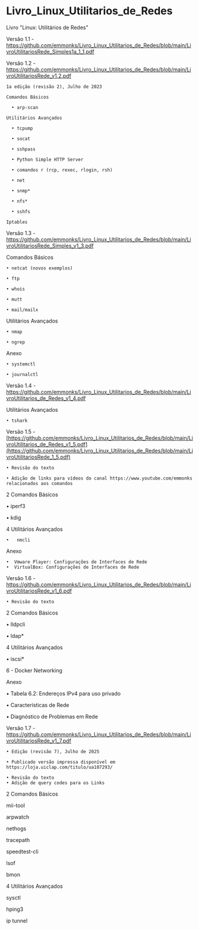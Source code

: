 # Livro_Linux_Utilitarios_de_Redes
Livro "Linux: Utilitários de Redes"

Versão 1.1 - https://github.com/emmonks/Livro_Linux_Utilitarios_de_Redes/blob/main/LivroUtilitariosRede_Simples1a_1_1.pdf

Versão 1.2 - https://github.com/emmonks/Livro_Linux_Utilitarios_de_Redes/blob/main/LivroUtilitariosRede_v1.2.pdf

    1a edição (revisão 2), Julho de 2023
    
    Comandos Básicos
    
      • arp-scan
      
    Utilitários Avançados
    
      • tcpump
      
      • socat
      
      • sshpass
      
      • Python Simple HTTP Server
      
      • comandos r (rcp, rexec, rlogin, rsh)
      
      • net
      
      • snmp*
      
      • nfs*
      
      • sshfs
      
    Iptables

Versão 1.3 - https://github.com/emmonks/Livro_Linux_Utilitarios_de_Redes/blob/main/LivroUtilitariosRede_Simples_v1_3.pdf

Comandos Básicos

    • netcat (novos exemplos)

    • ftp

    • whois

    • mutt

    • mail/mailx


  
Utilitários Avançados

    • nmap

    • ngrep
  

  
Anexo

    • systemctl

    • journalctl

Versão 1.4 - https://github.com/emmonks/Livro_Linux_Utilitarios_de_Redes/blob/main/LivroUtilitarios_de_Redes_v1_4.pdf


Utilitários Avançados

    • tshark

Versão 1.5 - [https://github.com/emmonks/Livro_Linux_Utilitarios_de_Redes/blob/main/LivroUtilitarios_de_Redes_v1_5.pdf](https://github.com/emmonks/Livro_Linux_Utilitarios_de_Redes/blob/main/LivroUtilitariosRede_1_5.pdf)


    • Revisão do texto
    
    • Adição de links para vídeos do canal https://www.youtube.com/emmonks relacionados aos comandos 
    
2 Comandos Básicos

  •   iperf3
  
  •   kdig
  

4 Utilitários Avançados

    •   nmcli
 
 Anexo 

    •  Vmware Player: Configurações de Interfaces de Rede
    •  VirtualBox: Configurações de Interfaces de Rede

Versão 1.6 - https://github.com/emmonks/Livro_Linux_Utilitarios_de_Redes/blob/main/LivroUtilitariosRede_v1_6.pdf

    • Revisão do texto
    
2 Comandos Básicos

• lldpcli

• ldap*

4 Utilitários Avançados

• iscsi*

6 - Docker Networking

Anexo

• Tabela 6.2: Endereços IPv4 para uso privado

• Características de Rede

• Diagnóstico de Problemas em Rede

Versão 1.7 - https://github.com/emmonks/Livro_Linux_Utilitarios_de_Redes/blob/main/LivroUtilitariosRede_v1_7.pdf

    • Edição (revisão 7), Julho de 2025 
    
    • Publicado versão impressa disponível em https://loja.uiclap.com/titulo/ua107293/ 
        
    • Revisão do texto
    • Adição de query codes para os Links

2 Comandos Básicos

mii-tool

arpwatch

nethogs

tracepath

speedtest-cli

lsof

bmon

4 Utilitários Avançados

sysctl

hping3

ip tunnel


